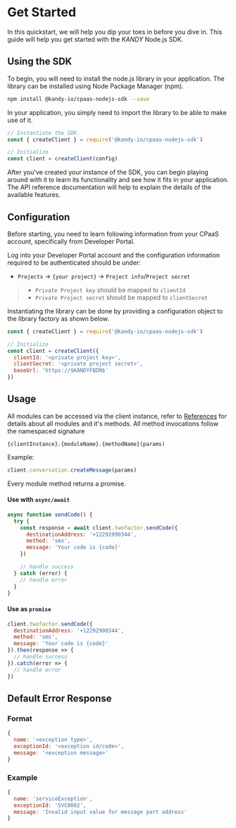 # Get Started

In this quickstart, we will help you dip your toes in before you dive in. This guide will help you get started with the $KANDY$ Node.js SDK.

## Using the SDK

To begin, you will need to install the node.js library in your application. The library can be installed using Node Package Manager (npm).


```bash
npm install @kandy-io/cpaas-nodejs-sdk --save
```

In your application, you simply need to import the library to be able to make use of it.

```javascript
// Instantiate the SDK.
const { createClient } = require('@kandy-io/cpaas-nodejs-sdk')

// Initialize
const client = createClient(config)
```

After you've created your instance of the SDK, you can begin playing around with it to learn its functionality and see how it fits in your application. The API reference documentation will help to explain the details of the available features.

## Configuration

Before starting, you need to learn following information from your CPaaS account, specifically from Developer Portal.

Log into your Developer Portal account and the configuration information required to be authenticated should be under:

+ `Projects` -> `{your project}` -> `Project info`/`Project secret`

> + `Private Project key` should be mapped to `clientId`
> + `Private Project secret` should be mapped to `clientSecret`

Instantiating the library can be done by providing a configuration object to the library factory as shown below.

```javascript
const { createClient } = require('@kandy-io/cpaas-nodejs-sdk')

// Initialize
const client = createClient({
  clientId: '<private project key>',
  clientSecret: '<private project secret>',
  baseUrl: 'https://$KANDYFQDN$'
})
```

## Usage

All modules can be accessed via the client instance, refer to [References](/developer/references/nodejs) for details about all modules and it's methods. All method invocations follow the namespaced signature

`{clientInstance}.{moduleName}.{methodName}(params)`

Example:

```javascript
client.conversation.createMessage(params)
```

Every module method returns a promise.

#### Use with `async/await`

```javascript
async function sendCode() {
  try {
    const response = await client.twofactor.sendCode({
      destinationAddress: '+12292990344',
      method: 'sms',
      message: 'Your code is {code}'
    })

    // handle success
  } catch (error) {
    // handle error
  }
}
```

#### Use as `promise`

```javascript
client.twofactor.sendCode({
  destinationAddress: '+12292990344',
  method: 'sms',
  message: 'Your code is {code}'
}).then(response => {
  // handle success
}).catch(error => {
  // handle error
})
```

## Default Error Response

### Format

```javascript
{
  name: '<exception type>',
  exceptionId: '<exception id/code>',
  message: '<exception message>'
}
```

### Example

```javascript
{
  name: 'serviceException',
  exceptionId: 'SVC0002',
  message: 'Invalid input value for message part address'
}
```

